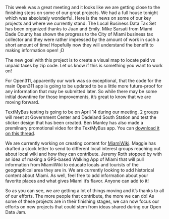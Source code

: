 This week was a great meeting and it looks like we are getting close to the finishing steps on some of our great projects. We had a full house tonight which was absolutely wonderful. Here is the news on some of our key projects and where we currently stand.
The Local Business Data Tax Set has been organized thanks to Juan and Emily. Mike Sarsati from Miami Dade County has shown the progress to the City of Miami business tax collector and they were rather impressed by the amount of work in such a short amount of time! Hopefully now they will understand the benefit to making information open! ;D

The new goal with this project is to create a visual map to locate paid vs unpaid taxes by zip code. Let us know if this is something you want to work on!

For Open311, apparently our work was so exceptional, that the code for the main Open311 app is going to be updated to be a little more future-proof for any information that may be submitted later. So while there may be some initial downtime for those improvements, it’s great to know that we are moving forward.

TextMyBus testing is going to be on April 14 during our meeting. 2 groups will meet at Government Center and Dadeland South Station and test the sticker design that has been created. Ben Manley has also made a premilnary promotional video for the TextMyBus app. You can [download it on this thread](https://groups.google.com/forum/#!topic/code-for-miami/2NgR7e4Ry3k). 

We are currently working on creating content for [MiamiWiki](http://miamiwiki.org/). Maggie has drafted a stock letter to send to different local interest groups reaching out about local wiki and how they can contribute. Jeremy Roth stopped by with an idea of making a GPS-based Walking App of Miami that will pull information from MiamiWiki to educate locals and tourists of the geographical area they are in. We are currently looking to add historical content about Miami. As well, feel free to add information about your favorite places and what gives Miami it’s flavor. Anyone can add to it!

So as you can see, we are getting a lot of things moving and it’s thanks to all of our efforts. The more people that contribute, the more we can do! As some of these projects are in their finishing stages, we can now focus our efforts on new projects that could stem from ideas shared during our Open Data Jam.